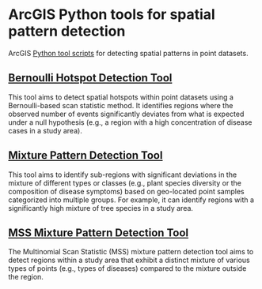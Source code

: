 # ArcGIS Python tools for spatial pattern detection

ArcGIS [Python tool scripts](https://github.com/lzl-lizhili/Spatial-Pattern-Mining-Tools/tree/main/code%20for%20geoprocessing%20packages%20in%20ArcGIS%20Pro) for detecting spatial patterns in point datasets. 

## [Bernoulli Hotspot Detection Tool](https://github.com/lzl-lizhili/Spatial-Pattern-Mining-Tools/blob/main/code%20for%20geoprocessing%20packages%20in%20ArcGIS%20Pro/Bernoulli_hotspot.pyt)

This tool aims to detect spatial hotspots within point datasets using a Bernoulli-based scan statistic method. It identifies regions where the observed number of events significantly deviates from what is expected under a null hypothesis (e.g., a region with a high concentration of disease cases in a study area).

## [Mixture Pattern Detection Tool](https://github.com/lzl-lizhili/Spatial-Pattern-Mining-Tools/blob/main/code%20for%20geoprocessing%20packages%20in%20ArcGIS%20Pro/mixture_pattern.pyt)

This tool aims to identify sub-regions with significant deviations in the mixture of different types or classes (e.g., plant species diversity or the composition of disease symptoms) based on geo-located point samples categorized into multiple groups. For example, it can identify regions with a significantly high mixture of tree species in a study area.

## [MSS Mixture Pattern Detection Tool](https://github.com/lzl-lizhili/Spatial-Pattern-Mining-Tools/blob/main/code%20for%20geoprocessing%20packages%20in%20ArcGIS%20Pro/Multinomial_hotspot.pyt)

The Multinomial Scan Statistic (MSS) mixture pattern detection tool aims to detect regions within a study area that exhibit a distinct mixture of various types of points  (e.g., types of diseases)  compared to the mixture outside the region.
